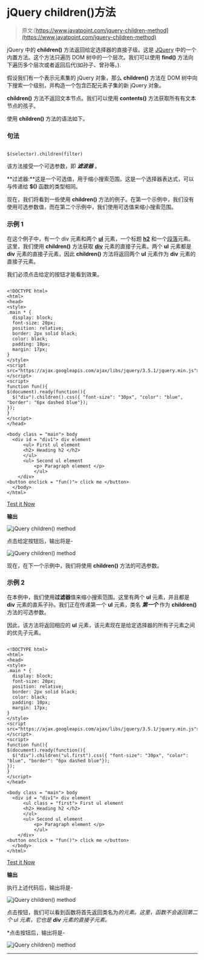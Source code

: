 # jQuery children()方法

> 原文:[https://www.javatpoint.com/jquery-children-method](https://www.javatpoint.com/jquery-children-method)

jQuery 中的 **children()** 方法返回给定选择器的直接子级。这是 [JQuery](https://www.javatpoint.com/jquery-tutorial) 中的一个内置方法。这个方法只遍历 DOM 树中的一个层次。我们可以使用 **find()** 方法向下遍历多个层次或者返回后代(如孙子、曾孙等。).

假设我们有一个表示元素集的 jQuery 对象，那么 **children()** 方法在 DOM 树中向下搜索一个级别，并构造一个包含匹配元素子集的新 jQuery 对象。

**children()** 方法不返回文本节点。我们可以使用 **contents()** 方法获取所有有文本节点的孩子。

使用 **children()** 方法的语法如下。

### 句法

```

$(selector).children(filter)

```

该方法接受一个可选参数，即 ***滤波器*** 。

**过滤器:**这是一个可选值，用于缩小搜索范围。这是一个选择器表达式，可以与传递给 **$()** 函数的类型相同。

现在，我们将看到一些使用 **children()** 方法的例子。在第一个示例中，我们没有使用可选参数值，而在第二个示例中，我们使用可选值来缩小搜索范围。

### 示例 1

在这个例子中，有一个 div 元素和两个 **[ul](https://www.javatpoint.com/html-unordered-list)** 元素，一个标题 **[h2](https://www.javatpoint.com/html-heading)** 和一个[段落](https://www.javatpoint.com/html-paragraph)元素。这里，我们使用 **children()** 方法获取 **[div](https://www.javatpoint.com/html-div-tag)** 元素的直接子元素。两个 **ul** 元素都是 **div** 元素的直接子元素，因此 **children()** 方法将返回两个 **ul** 元素作为 **div** 元素的直接子元素。

我们必须点击给定的按钮才能看到效果。

```

<!DOCTYPE html>
<html>
<head>
<style>
.main * { 
  display: block;
  font-size: 20px;
  position: relative;
  border: 2px solid black;
  color: black; 
  padding: 10px;
  margin: 17px;
}
</style>
<script src="https://ajax.googleapis.com/ajax/libs/jquery/3.5.1/jquery.min.js"></script>
<script>
function fun(){
$(document).ready(function(){
  $("div").children().css({ "font-size": "30px", "color": "blue", "border": "6px dashed blue"});
});
}
</script>
</head>

<body class = "main"> body
  <div id = "div1"> div element
      <ul> First ul element
      <h2> Heading h2 </h2>
	  </ul>
	  <ul> Second ul element
          <p> Paragraph element </p>
		  </ul>
	</div>
<button onclick = "fun()"> click me </button>
  </body>
</html>

```

[Test it Now](https://www.javatpoint.com/oprweb/test.jsp?filename=jquery-children-method1)

**输出**

![jQuery children() method](../Images/3f36a6a5a4ec838e0ced54b7eea3ed93.png)

点击给定按钮后，输出将是-

![jQuery children() method](../Images/841c3c74ac3b51ff681afe74710ef248.png)

现在，在下一个示例中，我们将使用 **children()** 方法的可选参数。

### 示例 2

在本例中，我们使用**过滤器**值来缩小搜索范围。这里有两个 **ul** 元素，并且都是 **div** 元素的直系子孙。我们正在传递第一个 **ul** 元素，类名 ***第一个*** 作为 **children()** 方法的可选参数。

因此，该方法将返回相应的 **ul** 元素，该元素现在是给定选择器的所有子元素之间的优先子元素。

```

<!DOCTYPE html>
<html>
<head>
<style>
.main * { 
  display: block;
  font-size: 20px;
  position: relative;
  border: 2px solid black;
  color: black; 
  padding: 10px;
  margin: 17px;
}
</style>
<script src="https://ajax.googleapis.com/ajax/libs/jquery/3.5.1/jquery.min.js"></script>
<script>
function fun(){
$(document).ready(function(){
  $("div").children("ul.first").css({ "font-size": "30px", "color": "blue", "border": "6px dashed blue"});
});
}
</script>
</head>

<body class = "main"> body
  <div id = "div1"> div element
      <ul class = "first"> First ul element
      <h2> Heading h2 </h2>
	  </ul>
	  <ul> Second ul element
          <p> Paragraph element </p>
		  </ul>
	</div>
<button onclick = "fun()"> click me </button>
  </body>
</html>

```

[Test it Now](https://www.javatpoint.com/oprweb/test.jsp?filename=jquery-children-method2)

**输出**

执行上述代码后，输出将是-

![jQuery children() method](../Images/38c3e227fb8ab79da5f36a7d59d40e4c.png)

点击按钮，我们可以看到函数将首先返回类名为*的元素。这里，函数不会返回第二个 ul 元素，它也是 **div** 元素的直接子元素。*

 *点击按钮后，输出将是-

![jQuery children() method](../Images/b55e79e890eea58ddbc78f6f187b97a3.png)

* * **
